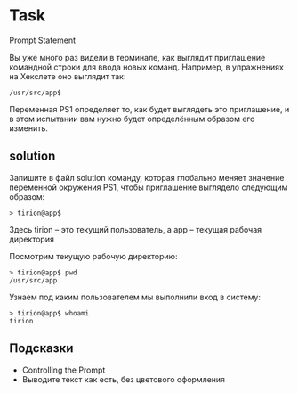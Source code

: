 # Task
Prompt Statement

Вы уже много раз видели в терминале, как выглядит приглашение командной строки для ввода новых команд. Например, в упражнениях на Хекслете оно выглядит так:
```
/usr/src/app$
```
Переменная PS1 определяет то, как будет выглядеть это приглашение, и в этом испытании вам нужно будет определённым образом его изменить.

## solution
Запишите в файл solution команду, которая глобально меняет значение переменной окружения PS1, чтобы приглашение выглядело следующим образом:
```
> tirion@app$
```
Здесь tirion – это текущий пользователь, а app – текущая рабочая директория

Посмотрим текущую рабочую директорию:
```
> tirion@app$ pwd
/usr/src/app
```
Узнаем под каким пользователем мы выполнили вход в систему:
```
> tirion@app$ whoami
tirion
```

## Подсказки
* Controlling the Prompt
* Выводите текст как есть, без цветового оформления
